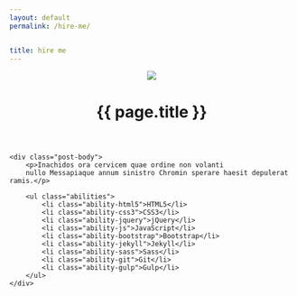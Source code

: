 ```yaml
---
layout: default
permalink: /hire-me/


title: hire me
---
```


<div class="site-section site-section-last">
	<header class="post-header">
		<img class="post-img" src="https://pp.vk.me/c6054/v6054583/19251/zS589eFEM2o.jpg">
		<h1>{{ page.title }}</h1>
	</header>

	<div class="post-body">
		<p>Inachidos ora cervicem quae ordine non volanti
		nullo Messapiaque annum sinistro Chromin sperare haesit depulerat ramis.</p>

		<ul class="abilities">
			<li class="ability-html5">HTML5</li>
			<li class="ability-css3">CSS3</li>
			<li class="ability-jquery">jQuery</li>
			<li class="ability-js">JavaScript</li>
			<li class="ability-bootstrap">Bootstrap</li>
			<li class="ability-jekyll">Jekyll</li>
			<li class="ability-sass">Sass</li>
			<li class="ability-git">Git</li>
			<li class="ability-gulp">Gulp</li>
		</ul>
	</div>
</div>